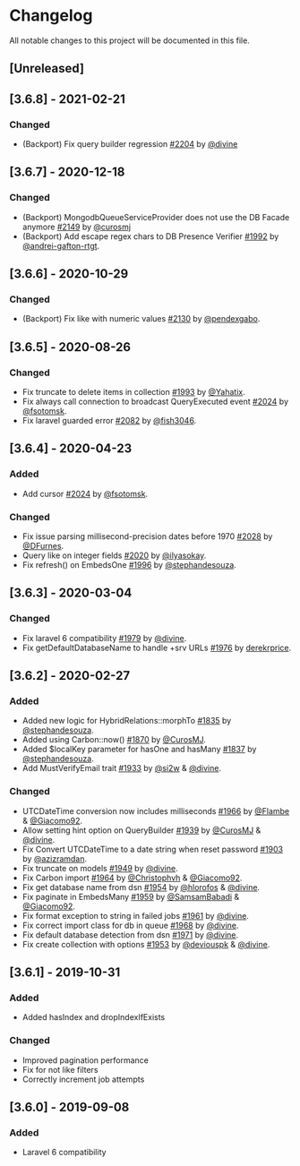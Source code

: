# Changelog
All notable changes to this project will be documented in this file.

## [Unreleased]

## [3.6.8] - 2021-02-21

### Changed
- (Backport) Fix query builder regression [#2204](https://github.com/jenssegers/laravel-mongodb/pull/2204) by [@divine](https://github.com/divine)

## [3.6.7] - 2020-12-18

### Changed
- (Backport) MongodbQueueServiceProvider does not use the DB Facade anymore [#2149](https://github.com/jenssegers/laravel-mongodb/pull/2149) by [@curosmj](https://github.com/curosmj)
- (Backport) Add escape regex chars to DB Presence Verifier [#1992](https://github.com/jenssegers/laravel-mongodb/pull/1992) by [@andrei-gafton-rtgt](https://github.com/andrei-gafton-rtgt).


## [3.6.6] - 2020-10-29

### Changed
- (Backport) Fix like with numeric values [#2130](https://github.com/jenssegers/laravel-mongodb/pull/2130) by [@pendexgabo](https://github.com/pendexgabo).

## [3.6.5] - 2020-08-26

### Changed
- Fix truncate to delete items in collection [#1993](https://github.com/jenssegers/laravel-mongodb/pull/1993) by [@Yahatix](https://github.com/Yahatix).
- Fix always call connection to broadcast QueryExecuted event [#2024](https://github.com/jenssegers/laravel-mongodb/pull/2024) by [@fsotomsk](https://github.com/fsotomsk).
- Fix laravel guarded error [#2082](https://github.com/jenssegers/laravel-mongodb/pull/2082) by [@fish3046](https://github.com/fish3046).

## [3.6.4] - 2020-04-23

### Added
- Add cursor [#2024](https://github.com/jenssegers/laravel-mongodb/pull/) by [@fsotomsk](https://github.com/fsotomsk).

### Changed
- Fix issue parsing millisecond-precision dates before 1970 [#2028](https://github.com/jenssegers/laravel-mongodb/pull/2028) by [@DFurnes](https://github.com/DFurnes).
- Query like on integer fields [#2020](https://github.com/jenssegers/laravel-mongodb/pull/2020) by [@ilyasokay](https://github.com/ilyasokay).
- Fix refresh() on EmbedsOne [#1996](https://github.com/jenssegers/laravel-mongodb/pull/1996) by [@stephandesouza](https://github.com/stephandesouza).

## [3.6.3] - 2020-03-04

### Changed
- Fix laravel 6 compatibility [#1979](https://github.com/jenssegers/laravel-mongodb/pull/1979) by [@divine](https://github.com/divine).
- Fix getDefaultDatabaseName to handle +srv URLs [#1976](https://github.com/jenssegers/laravel-mongodb/pull/1976) by [derekrprice](https://github.com/derekrprice).

## [3.6.2] - 2020-02-27

### Added
- Added new logic for HybridRelations::morphTo [#1835](https://github.com/jenssegers/laravel-mongodb/pull/1835) by [@stephandesouza](https://github.com/stephandesouza).
- Added using Carbon::now() [#1870](https://github.com/jenssegers/laravel-mongodb/pull/1870) by [@CurosMJ](https://github.com/CurosMJ).
- Added $localKey parameter for hasOne and hasMany [#1837](https://github.com/jenssegers/laravel-mongodb/pull/1837) by [@stephandesouza](https://github.com/stephandesouza).
- Add MustVerifyEmail trait [#1933](https://github.com/jenssegers/laravel-mongodb/pull/1933) by [@si2w](https://github.com/si2w) & [@divine](https://github.com/divine).

### Changed
- UTCDateTime conversion now includes milliseconds [#1966](https://github.com/jenssegers/laravel-mongodb/pull/1966) by [@Flambe](https://github.com/Flambe) & [@Giacomo92](https://github.com/Giacomo92).
- Allow setting hint option on QueryBuilder [#1939](https://github.com/jenssegers/laravel-mongodb/pull/1939) by [@CurosMJ](https://github.com/CurosMJ) & [@divine](https://github.com/divine).
- Fix Convert UTCDateTime to a date string when reset password [#1903](https://github.com/jenssegers/laravel-mongodb/pull/1903) by [@azizramdan](https://github.com/azizramdan).
- Fix truncate on models [#1949](https://github.com/jenssegers/laravel-mongodb/pull/1949) by [@divine](https://github.com/divine).
- Fix Carbon import [#1964](https://github.com/jenssegers/laravel-mongodb/pull/1964) by [@Christophvh](https://github.com/Christophvh) & [@Giacomo92](https://github.com/Giacomo92).
- Fix get database name from dsn [#1954](https://github.com/jenssegers/laravel-mongodb/pull/1954) by [@hlorofos](https://github.com/hlorofos) & [@divine](https://github.com/divine).
- Fix paginate in EmbedsMany [#1959](https://github.com/jenssegers/laravel-mongodb/pull/1959) by [@SamsamBabadi](https://github.com/SamsamBabadi) & [@Giacomo92](https://github.com/Giacomo92).
- Fix format exception to string in failed jobs [#1961](https://github.com/jenssegers/laravel-mongodb/pull/1961) by [@divine](https://github.com/divine).
- Fix correct import class for db in queue [#1968](https://github.com/jenssegers/laravel-mongodb/pull/1968) by [@divine](https://github.com/divine).
- Fix default database detection from dsn [#1971](https://github.com/jenssegers/laravel-mongodb/pull/1971) by [@divine](https://github.com/divine).
- Fix create collection with options [#1953](https://github.com/jenssegers/laravel-mongodb/pull/1953) by [@deviouspk](https://github.com/deviouspk) & [@divine](https://github.com/divine).

## [3.6.1] - 2019-10-31

### Added
- Added hasIndex and dropIndexIfExists

### Changed
- Improved pagination performance
- Fix for not like filters
- Correctly increment job attempts

## [3.6.0] - 2019-09-08

### Added
- Laravel 6 compatibility

